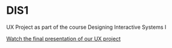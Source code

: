 # DIS1
UX Project as part of the course Designing Interactive Systems I 

[Watch the final presentation of our UX project](https://www.youtube.com/watch?v=XlzM27h_JXo)
